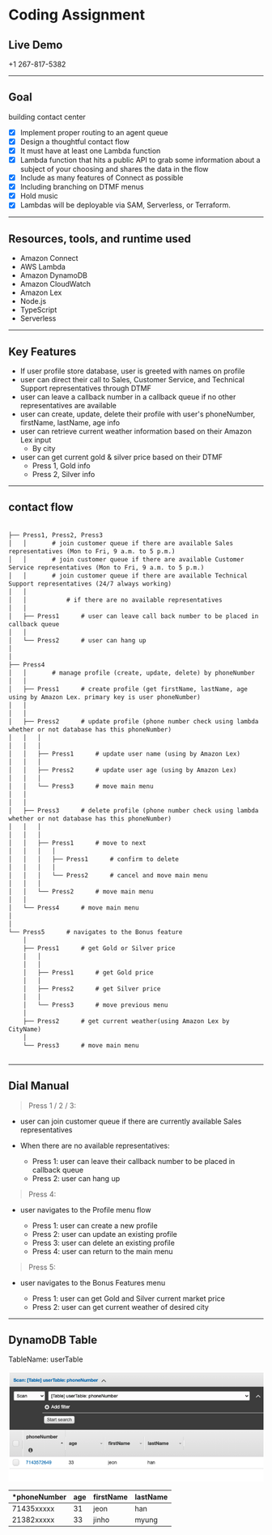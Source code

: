 # Coding Assignment

## Live Demo
+1 267-817-5382

<hr>

## Goal

building contact center
- [x] Implement proper routing to an agent queue
- [x] Design a thoughtful contact flow
- [x] It must have at least one Lambda function
- [x] Lambda function that hits a public API to grab some information about a subject of your choosing and shares the data in the flow
- [x] Include as many features of Connect as possible
- [x] Including branching on DTMF menus
- [x] Hold music
- [x] Lambdas will be deployable via SAM, Serverless, or Terraform.

<hr>

## Resources, tools, and runtime used

-   Amazon Connect
-   AWS Lambda
-   Amazon DynamoDB
-   Amazon CloudWatch
-   Amazon Lex
-   Node.js
-   TypeScript
-   Serverless

<hr>

## Key Features

-   If user profile store database, user is greeted with names on profile
-   user can direct their call to Sales, Customer Service, and Technical Support representatives through DTMF
-   user can leave a callback number in a callback queue if no other representatives are available
-   user can create, update, delete their profile with user's phoneNumber, firstName, lastName, age info
-   user can retrieve current weather information based on their Amazon Lex input
      -   By city
-   user can get current gold & silver price based on their DTMF
      -   Press 1, Gold info
      -   Press 2, Silver info
   
<hr>

## contact flow
```

├── Press1, Press2, Press3  
│   │       # join customer queue if there are available Sales representatives (Mon to Fri, 9 a.m. to 5 p.m.)
│   │       # join customer queue if there are available Customer Service representatives (Mon to Fri, 9 a.m. to 5 p.m.)
│   │       # join customer queue if there are available Technical Support representatives (24/7 always working)
│   │                                                         
│   │           # if there are no available representatives                   
│   │                           
│   ├── Press1      # user can leave call back number to be placed in callback queue
│   │                   
│   └── Press2      # user can hang up
│
│           
├── Press4  
│   │       # manage profile (create, update, delete) by phoneNumber                    
│   │                           
│   ├── Press1      # create profile (get firstName, lastName, age using by Amazon Lex. primary key is user phoneNumber)
│   │                         
│   │               
│   ├── Press2      # update profile (phone number check using lambda whether or not database has this phoneNumber)
│   │   │
│   │   │               
│   │   ├── Press1      # update user name (using by Amazon Lex)    
│   │   │               
│   │   ├── Press2      # update user age (using by Amazon Lex)  
│   │   │               
│   │   └── Press3      # move main menu  
│   │
│   │                     
│   ├── Press3      # delete profile (phone number check using lambda whether or not database has this phoneNumber)
│   │   │
│   │   │               
│   │   ├── Press1      # move to next
│   │   │   │       
│   │   │   ├── Press1      # confirm to delete
│   │   │   │               
│   │   │   └── Press2      # cancel and move main menu
│   │   │                              
│   │   └── Press2      # move main menu  
│   │                                                 
│   └── Press4      # move main menu      
│
│                                  
└── Press5      # navigates to the Bonus feature
    │                       
    ├── Press1      # get Gold or Silver price
    │   │
    │   │               
    │   ├── Press1      # get Gold price    
    │   │               
    │   ├── Press2      # get Silver price   
    │   │               
    │   └── Press3      # move previous menu   
    │                     
    ├── Press2      # get current weather(using Amazon Lex by CityName)
    │                   
    └── Press3      # move main menu 
    

```
<hr>

## Dial Manual

> Press 1 / 2 / 3:   

-   user can join customer queue if there are currently available Sales representatives
-   When there are no available representatives:
  
    -   Press 1: user can leave their callback number to be placed in callback queue
    -   Press 2: user can hang up

>   Press 4:

-   user navigates to the Profile menu flow

    -   Press 1: user can create a new profile
    -   Press 2: user can update an existing profile
    -   Press 3: user can delete an existing profile
    -   Press 4: user can return to the main menu


>   Press 5: 

-   user navigates to the Bonus Features menu

    -   Press 1: user can get Gold and Silver current market price
    -   Press 2: user can get current weather of desired city


<hr>

## DynamoDB Table

TableName: userTable

![Image of Yaktocat](./DynamoDB%20Table%20format%20img.png)

|*phoneNumber|age|firstName|lastName|
| --- | --- | --- | --- |
|71435xxxxx|31|jeon|han|
|21382xxxxx|33|jinho|myung|
